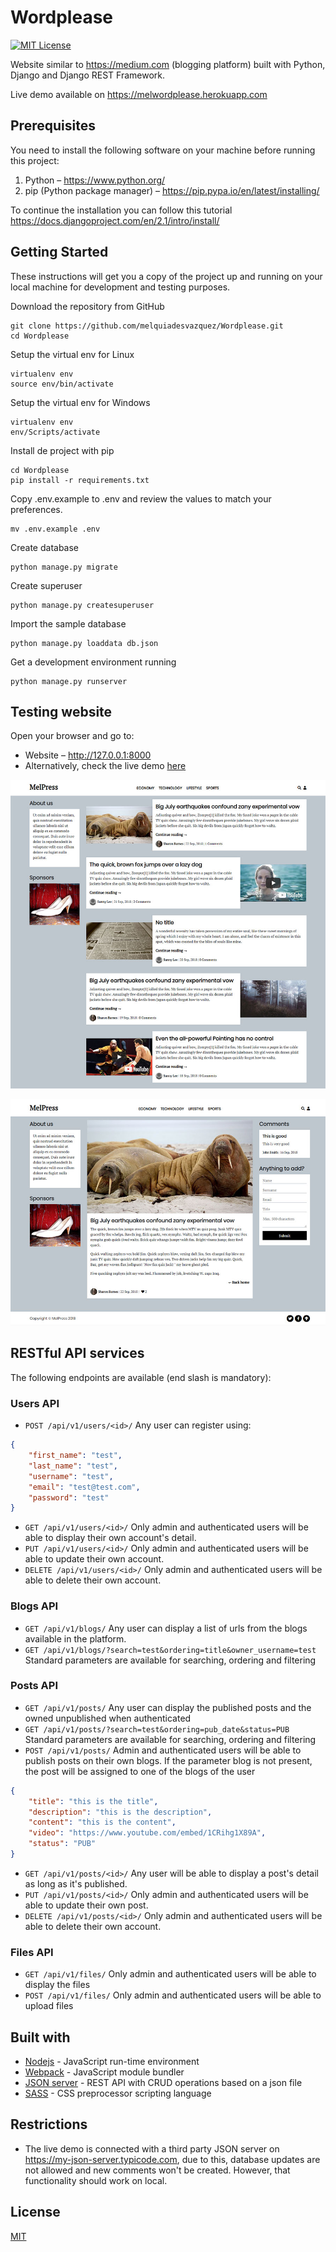 # Wordplease

[![MIT License][license-image]][license-url]

Website similar to https://medium.com (blogging platform) built with Python, Django and Django REST Framework.

Live demo available on https://melwordplease.herokuapp.com

## Prerequisites

You need to install the following software on your machine before running this project:

1. Python  &ndash; <https://www.python.org/>
2. pip (Python package manager)  &ndash; <https://pip.pypa.io/en/latest/installing/>

To continue the installation you can follow this tutorial  <https://docs.djangoproject.com/en/2.1/intro/install/>

## Getting Started

These instructions will get you a copy of the project up and running on your local machine for development and testing purposes.

Download the repository from GitHub

```shell
git clone https://github.com/melquiadesvazquez/Wordplease.git
cd Wordplease
```

Setup the virtual env for Linux

```
virtualenv env
source env/bin/activate
```

Setup the virtual env for Windows

```
virtualenv env
env/Scripts/activate
```

Install de project with pip

```shell
cd Wordplease
pip install -r requirements.txt
```

Copy .env.example to .env and review the values to match your preferences.

```shell
mv .env.example .env
```

Create database

```shell
python manage.py migrate
```

Create superuser

```shell
python manage.py createsuperuser
```

Import the sample database

```shell
python manage.py loaddata db.json
```

Get a development environment running
```shell
python manage.py runserver
```

## Testing website

Open your browser and go to:

+ Website &ndash; http://127.0.0.1:8000
+ Alternatively, check the live demo [here](https://melwordplease.herokuapp.com/)

![Melpress homepage](https://raw.githubusercontent.com/melquiadesvazquez/MelPress/master/src/assets/web1.jpg)

![Melpress post page](https://raw.githubusercontent.com/melquiadesvazquez/MelPress/master/src/assets/web2.jpg)

## RESTful API services

The following endpoints are available (end slash is mandatory):

### Users API

+ `POST /api/v1/users/<id>/` Any user can register using:

```json
{
	"first_name": "test",
	"last_name": "test",
	"username": "test",
	"email": "test@test.com",
	"password": "test"
}
```

+ `GET /api/v1/users/<id>/` Only admin and authenticated users will be able to display their own account's detail.
+ `PUT /api/v1/users/<id>/` Only admin and authenticated users will be able to update their own account.
+ `DELETE /api/v1/users/<id>/` Only admin and authenticated users will be able to delete their own account.

### Blogs API

+ `GET /api/v1/blogs/` Any user can display a list of urls from the blogs available in the platform. 
+ `GET /api/v1/blogs/?search=test&ordering=title&owner_username=test` Standard parameters are available for searching, ordering and filtering 


### Posts API

+ `GET /api/v1/posts/` Any user can display the published posts and the owned unpublished when authenticated
+ `GET /api/v1/posts/?search=test&ordering=pub_date&status=PUB` Standard parameters are available for searching, ordering and filtering 
+ `POST /api/v1/posts/` Admin and authenticated users will be able to publish posts on their own blogs. If the parameter blog is not present, the post will be assigned to one of the blogs of the user
```json
{
    "title": "this is the title",
    "description": "this is the description",
    "content": "this is the content",
    "video": "https://www.youtube.com/embed/1CRihg1X89A",
    "status": "PUB"
}
```

+ `GET /api/v1/posts/<id>/` Any user will be able to display a post's detail as long as it's published.
+ `PUT /api/v1/posts/<id>/` Only admin and authenticated users will be able to update their own post.
+ `DELETE /api/v1/posts/<id>/` Only admin and authenticated users will be able to delete their own account.

### Files API

+ `GET /api/v1/files/`  Only admin and authenticated users will be able to display the files 
+ `POST /api/v1/files/` Only admin and authenticated users will be able to upload files 

## Built with

+ [Nodejs](https://nodejs.org/) - JavaScript run-time environment
+ [Webpack](https://webpack.js.org/) - JavaScript module bundler
+ [JSON server](https://github.com/typicode/json-server) - REST API with CRUD operations based on a json file
+ [SASS](https://sass-lang.com/) - CSS preprocessor scripting language

## Restrictions

+ The live demo is connected with a third party JSON server on https://my-json-server.typicode.com, due to this, database updates are not allowed and new comments won't be created. However, that functionality should work on local.

## License

[MIT][license-url]


[license-image]: http://img.shields.io/badge/license-MIT-blue.svg?style=flat
[license-url]: LICENSE